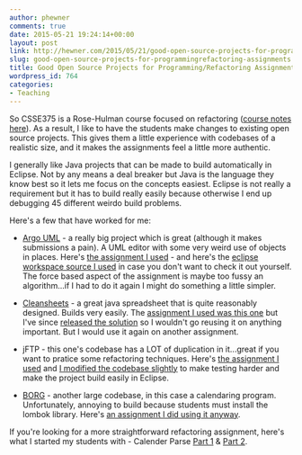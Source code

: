 ```yaml
---
author: phewner
comments: true
date: 2015-05-21 19:24:14+00:00
layout: post
link: http://hewner.com/2015/05/21/good-open-source-projects-for-programmingrefactoring-assignments/
slug: good-open-source-projects-for-programmingrefactoring-assignments
title: Good Open Source Projects for Programming/Refactoring Assignments
wordpress_id: 764
categories:
- Teaching
---
```


So CSSE375 is a Rose-Hulman course focused on refactoring ([course notes here](http://files.hewner.com/2014-2015/csse375/)).  As a result, I like to have the students make changes to existing open source projects.  This gives them a little experience with codebases of a realistic size, and it makes the assignments feel a little more authentic.

I generally like Java projects that can be made to build automatically in Eclipse.  Not by any means a deal breaker but Java is the language they know best so it lets me focus on the concepts easiest.  Eclipse is not really a requirement but it has to build really easily because otherwise I end up debugging 45 different weirdo build problems.

Here's a few that have worked for me:




	
  * [Argo UML](http://argouml.tigris.org/) - a really big project which is great (although it makes submissions a pain).  A UML editor with some very weird use of objects in places.  Here's [the assignment I used](http://files.hewner.com/2014-2015/csse375/Code/ArgoUML/readme.html) - and here's the [eclipse workspace source I used](http://files.hewner.com/2014-2015/csse375/Code/ArgoUML/workspace-argouml.zip) in case you don't want to check it out yourself.  The force based aspect of the assignment is maybe too fussy an algorithm...if I had to do it again I might do something a little simpler.

	
  * [Cleansheets](http://csheets.sourceforge.net/) - a great java spreadsheet that is quite reasonably designed.  Builds very easily.  The [assignment I used was this one](http://files.hewner.com/2014-2015/csse375/Code/CleanSheets/CleanSheetsReadme.docx) but I've since [released the solution](http://files.hewner.com/2014-2015/csse375/Code/CleanSheetsSolution/) so I wouldn't go reusing it on anything important.  But I would use it again on another assignment.

	
  * jFTP - this one's codebase has a LOT of duplication in it...great if you want to pratice some refactoring techniques.  Here's [the assignment I used](http://files.hewner.com/2014-2015/csse375/Code/j-ftp/readme.html) and [I modified the codebase slightly](http://files.hewner.com/2014-2015/csse375/Code/j-ftp.zip) to make testing harder and make the project build easily in Eclipse.

	
  * [BORG](https://mikeberger.github.io/borg_calendar/) - another large codebase, in this case a calendaring program.  Unfortunately, annoying to build because students must install the lombok library.  Here's [an assignment I did using it anyway](http://files.hewner.com/2014-2015/csse375/Code/BORGEmail/readme.html).



If you're looking for a more straightforward refactoring assignment, here's what I started my students with - Calender Parse [Part 1](http://files.hewner.com/2014-2015/csse375/Code/CalendarParse/readme.html#sec-1) & [Part 2](http://files.hewner.com/2014-2015/csse375/Code/CalendarParse/part2.html). 




